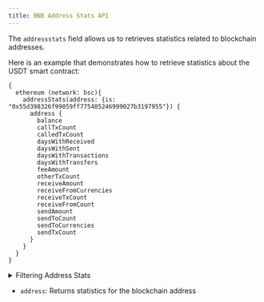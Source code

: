 ```yaml
---
title: BNB Address Stats API
---
```


<head>
<meta name="title" content="BNB Address Stats API"/>
<meta name="description" content="Get address balance and history on the BNB blockchain. Also, get address balance and history for tokens or NFTs on the BNB blockchain."/>
<meta name="keywords" content="BNB api, BNB python api, BNB nft api, BNB scan api, BNB matic api, BNB api docs, BNB crypto api, BNB blockchain api,matic network api"/>
<meta name="robots" content="index, follow"/>
<meta http-equiv="Content-Type" content="text/html; charset=utf-8"/>
<meta name="language" content="English"/>

<!-- Open Graph / Facebook -->
<meta property="og:type" content="website" />
<meta property="og:title" content="BNB  Address Stats API" />
<meta property="og:description" content="Get address balance and history on the BNB   blockchain. Also, get address balance and history for tokens or NFTs on the BNB blockchain." />

<!-- Twitter -->
<meta property="twitter:card" content="summary_large_image" />
<meta property="twitter:title" content="BNB  Address Stats API" />
<meta property="twitter:description" content="Get address balance and history on the BNB blockchain. Also, get address balance and history for tokens or NFTs on the BNB blockchain." />
</head>


The `addressstats` field allows us to retrieves statistics related to blockchain addresses.

Here is an example that demonstrates how to retrieve statistics about the USDT smart contract:

```
{
  ethereum (network: bsc){
    addressStats(address: {is: "0x55d398326f99059ff775485246999027b3197955"}) {
      address {
        balance
        callTxCount
        calledTxCount
        daysWithReceived
        daysWithSent
        daysWithTransactions
        daysWithTransfers
        feeAmount
        otherTxCount
        receiveAmount
        receiveFromCurrencies
        receiveTxCount
        receiveFromCount
        sendAmount
        sendToCount
        sendToCurrencies
        sendTxCount
      }
    }
  }
}
```

<details>
<summary>Filtering Address Stats</summary>

-   `address`: Filter by a specific address or a list of addresses
-   `options`:  Filter returned data by ordering, limiting, and constraining it. Available fields: `asc`, `ascByInteger`, `desc`, `descByInteger`, `limit`, `limitBy`, `offset`.

</details>

-   `address`: Returns statistics for the blockchain address
